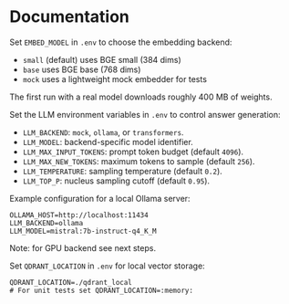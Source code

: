 # Documentation

Set `EMBED_MODEL` in `.env` to choose the embedding backend:

- `small` (default) uses BGE small (384 dims)
- `base` uses BGE base (768 dims)
- `mock` uses a lightweight mock embedder for tests

The first run with a real model downloads roughly 400 MB of weights.

Set the LLM environment variables in `.env` to control answer generation:

- `LLM_BACKEND`: `mock`, `ollama`, or `transformers`.
- `LLM_MODEL`: backend-specific model identifier.
- `LLM_MAX_INPUT_TOKENS`: prompt token budget (default `4096`).
- `LLM_MAX_NEW_TOKENS`: maximum tokens to sample (default `256`).
- `LLM_TEMPERATURE`: sampling temperature (default `0.2`).
- `LLM_TOP_P`: nucleus sampling cutoff (default `0.95`).

Example configuration for a local Ollama server:

```
OLLAMA_HOST=http://localhost:11434
LLM_BACKEND=ollama
LLM_MODEL=mistral:7b-instruct-q4_K_M
```

Note: for GPU backend see next steps.

Set `QDRANT_LOCATION` in `.env` for local vector storage:

```
QDRANT_LOCATION=./qdrant_local
# For unit tests set QDRANT_LOCATION=:memory:
```
